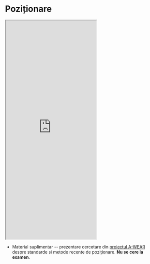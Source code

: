 # Poziționare

<iframe class="is-fullwidth" height="722" marginheight="0" marginwidth="0" src="https://ctipub-my.sharepoint.com/personal/dragos_niculescu_upb_ro/_layouts/15/Doc.aspx?sourcedoc={a463e230-64f3-4182-bb44-e93329249b8e}&amp;action=embedview&amp;wdAr=1.3333333333333333">
</iframe>


  * Material suplimentar -- prezentare cercetare din [proiectul A-WEAR](https://ctipub-my.sharepoint.com/:p:/g/personal/dragos_niculescu_upb_ro/EbRxGvWdgDJFvxyrLxajZn0Bhmmsr1Gt6u0tENwH_vNNqQ?e=jDZMvd) despre standarde si metode recente de poziționare. **Nu se cere la examen**. 
